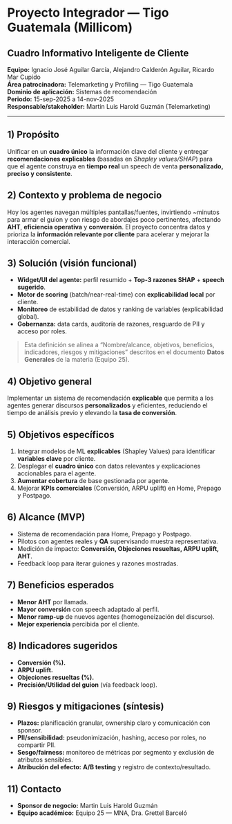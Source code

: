 # Proyecto Integrador — Tigo Guatemala (Millicom)
## Cuadro Informativo Inteligente de Cliente

**Equipo:** Ignacio José Aguilar García, Alejandro Calderón Aguilar, Ricardo Mar Cupido  
**Área patrocinadora:** Telemarketing y Profiling — Tigo Guatemala  
**Dominio de aplicación:** Sistemas de recomendación  
**Periodo:** 15-sep-2025 a 14-nov-2025  
**Responsable/stakeholder:** Martin Luis Harold Guzmán (Telemarketing)

---

## 1) Propósito
Unificar en un **cuadro único** la información clave del cliente y entregar **recomendaciones explicables** (basadas en *Shapley values/SHAP*) para que el agente construya en **tiempo real** un speech de venta **personalizado, preciso y consistente**.

## 2) Contexto y problema de negocio
Hoy los agentes navegan múltiples pantallas/fuentes, invirtiendo ~minutos para armar el guion y con riesgo de abordajes poco pertinentes, afectando **AHT**, **eficiencia operativa** y **conversión**. El proyecto concentra datos y prioriza la **información relevante por cliente** para acelerar y mejorar la interacción comercial.

## 3) Solución (visión funcional)
- **Widget/UI del agente:** perfil resumido + **Top-3 razones SHAP** + **speech sugerido**.
- **Motor de scoring** (batch/near-real-time) con **explicabilidad local** por cliente.
- **Monitoreo** de estabilidad de datos y ranking de variables (explicabilidad global).
- **Gobernanza:** data cards, auditoría de razones, resguardo de PII y acceso por roles.

> Esta definición se alinea a “Nombre/alcance, objetivos, beneficios, indicadores, riesgos y mitigaciones” descritos en el documento **Datos Generales** de la materia (Equipo 25).

## 4) Objetivo general
Implementar un sistema de recomendación **explicable** que permita a los agentes generar discursos **personalizados** y eficientes, reduciendo el tiempo de análisis previo y elevando la **tasa de conversión**.

## 5) Objetivos específicos
1. Integrar modelos de ML **explicables** (Shapley Values) para identificar **variables clave** por cliente.
2. Desplegar el **cuadro único** con datos relevantes y explicaciones accionables para el agente.
3. **Aumentar cobertura** de base gestionada por agente.
4. Mejorar **KPIs comerciales** (Conversión, ARPU uplift) en Home, Prepago y Postpago.

## 6) Alcance (MVP)
- Sistema de recomendación para Home, Prepago y Postpago.
- Pilotos con agentes reales y **QA** supervisando muestra representativa.
- Medición de impacto: **Conversión, Objeciones resueltas, ARPU uplift, AHT**.
- Feedback loop para iterar guiones y razones mostradas.

## 7) Beneficios esperados
- **Menor AHT** por llamada.  
- **Mayor conversión** con speech adaptado al perfil.  
- **Menor ramp-up** de nuevos agentes (homogeneización del discurso).  
- **Mejor experiencia** percibida por el cliente.

## 8) Indicadores sugeridos
- **Conversión (%).**
- **ARPU uplift.**
- **Objeciones resueltas (%).**
- **Precisión/Utilidad del guion** (vía feedback loop).

## 9) Riesgos y mitigaciones (síntesis)
- **Plazos:** planificación granular, ownership claro y comunicación con sponsor.
- **PII/sensibilidad:** pseudonimización, hashing, acceso por roles, no compartir PII.
- **Sesgo/fairness:** monitoreo de métricas por segmento y exclusión de atributos sensibles.
- **Atribución del efecto:** **A/B testing** y registro de contexto/resultado.

## 11) Contacto
- **Sponsor de negocio:** Martin Luis Harold Guzmán  
- **Equipo académico:** Equipo 25 — MNA, Dra. Grettel Barceló
